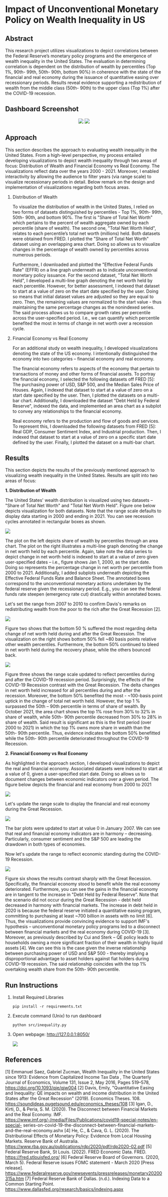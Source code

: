 # Impact of Unconventional Monetary Policy on Wealth Inequality in US

## Abstract ##
This research project utilizes visualizations to depict correlations between the Federal Reserve’s monetary policy programs and the emergence of wealth inequality in the United States. The evaluation in determining correlation is dependent on the distribution of wealth by percentiles (Top 1%, 90th- 99th, 50th- 90th, bottom 90%) in coherence with the state of the financial and real economy during the issuance of quantitative easing over recessionary periods. Results reveal evidence supporting a redistribution of wealth from the middle class (50th- 90th) to the upper class (Top 1%) after the COVID-19 recession.

## Dashboard Screenshot ##
<p align="center">
  <img  src="./images/dashboard1.png">
  <img  src="./images/dashboard2.png">
</p>

## Approach ##

This section describes the approach to evaluating wealth inequality in the United States. From a high-level perspective, my process entailed developing visualizations to depict wealth inequality through two areas of focus: Distribution of Wealth and Financial Economy vs Real Economy. The visualizations reflect data over the years 2000 - 2021. Moreover, I enabled interactivity by allowing the audience to filter years (via range scale) to visualize recessionary periods in detail. Below remark on the design and implementation of visualizations regarding both focus areas.

1. Distribution of Wealth

    To visualize the distribution of wealth in the United States, I relied on two forms of datasets distinguished by percentiles - Top 1%, 90th- 99th, 50th- 90th, and bottom 90%. The first is "Share of Total Net Worth" which pertains to the percent of wealth aggregate owned by each percentile (share of wealth). The second one, "Total Net Worth Held", relates to each percentile’s total net worth (millions) held. Both datasets were obtained from FRED.
    I plotted the "Share of Total Net Worth" dataset using an overlapping area chart. Doing so allows us to visualize changes in the percentage of wealth owned by percentiles across numerous periods.
    
    Furthermore, I downloaded and plotted the "Effective Federal Funds Rate" (EFFR) on a line graph underneath as to indicate unconventional monetary policy issuance.
    For the second dataset, "Total Net Worth Held", I developed a multi-line graph denoting the net worth held by each percentile. However, for better assessment, I indexed that dataset to start at a value of zero on the start date specified by the user. Doing so means that initial dataset values are adjusted so they are equal to zero. Then, the remaining values are normalized to the start value - thus maintaining the same percentage changes as the nonindexed series. The said process allows us to compare growth rates per percentile across the user-specified period. I.e., we can quantify which percentile benefited the most in terms of change in net worth over a recession cycle.

2. Financial Economy vs Real Economy

    For an additional study on wealth inequality, I developed visualizations denoting the state of the US economy. I intentionally distinguished the economy into two categories – financial economy and real economy.

    The financial economy refers to aspects of the economy that pertain to transactions of money and other forms of financial assets. To portray the financial economy, I selected the following datasets off FRED [5]: The purchasing power of USD, S&P 500, and the Median Sales Price of Houses. Again, I indexed that dataset to start at a value of zero on a start date specified by the user. Then, I plotted the datasets on a multi-bar chart. Additionally, I downloaded the dataset "Debt Held by Federal Reserve", indexed the data, and implemented an area chart as a subplot to convey any relationships to the financial economy.

    Real economy refers to the production and flow of goods and services. To represent this, I downloaded the following datasets from FRED [5]: Real GDP, Consumer Sentiment Index, and Industrial production. Then, I indexed that dataset to start at a value of zero on a specific start date defined by the user. Finally, I plotted the dataset on a multi-bar chart.


## Results ##

This section depicts the results of the previously mentioned approach to visualizing wealth inequality in the United States. Results are split into two areas of focus:

__1. Distribution of Wealth__

The United States' wealth distribution is visualized using two datasets – "Share of Total Net Worth" and "Total Net Worth Held". Figure one below depicts visualization for both datasets. Note that the range scale defaults to display data starting in 2000 and ending in 2021. You can see recession cycles annotated in rectangular boxes as shown. 

![](./images/figure1.png)

The plot on the left depicts share of wealth by percentiles through an area chart. The plot on the right illustrates a multi-line graph denoting the change in net worth held by each percentile. Again, take note the data series to depict change in net worth held is indexed to start at a value of zero given user-specified dates – i.e., figure shows Jan 1, 2000, as the start date. Doing so represents the percentage change in net worth per percentile from 2000 to 2021. Additionally, I added subplots underneath depicting the Effective Federal Funds Rate and Balance Sheet. The annotated boxes correspond to the unconventional monetary actions undertaken by the federal reserve given the recessionary period. E.g., you can see the federal funds rate steepen (emergency rate cut) drastically within annotated boxes.

Let's set the range from 2007 to 2010 to confirm Davis's remarks on redistributing wealth from the poor to the rich after the Great Recession [2]. 

![](./images/figure2.png)

Figure two shows that the bottom 50 % suffered the most regarding delta change of net worth held during and after the Great Recession. The visualization on the right shows bottom 50% fell ~80 basis points relative other wealth percentiles. Furthermore, the bottom 50% continued to bleed in net worth held during the recovery phase, while the others bounced back.

![](./images/figure3.png)

Figure three shows the range scale updated to reflect percentiles during and after the COVID-19 recession period. Surprisingly, the effects of the COVID-19 Recession contrast with the Great Recession. The delta changes in net worth held increased for all percentiles during and after the recession. Moreover, the bottom 50% benefited the most - ~100-basis point uptick in the change of total net worth held. However, the top 1 % surpassed the 50th – 90th percentile in terms of share of wealth. By October 2021, the area chart shows the top 1% rose from 30% to 32% in share of wealth, while 50th- 90th percentile decreased from 30% to 28% in share of wealth. Said result is significant as this is the first period (over 2000 to 2021) in which the top 1% owns more share in wealth than the 50th- 90th percentile. Thus, evidence indicates the bottom 50% benefitted while the 50th- 90th percentile deteriorated throughout the COVID-19 Recession. 

__2. Financial Economy vs Real Economy__

As highlighted in the approach section, I developed visualizations to depict the real and financial economy. Associated datasets were indexed to start at a value of 0, given a user-specified start date. Doing so allows us to document changes between economic indicators over a given period. The figure below depicts the financial and real economy from 2000 to 2021

![](./images/figure4.png)

Let's update the range scale to display the financial and real economy during the Great Recession.  

![](./images/figure5.png)

The bar plots were updated to start at value 0 in January 2007. We can see that real and financial economy indicators are in harmony – decreasing. Particularly, consumer sentiment and the S&P 500 are leading the drawdown in both types of economies.

Now let's update the range to reflect economic standing during the COVID-19 Recession. 

![](./images/figure6.png)
  
Figure six shows the results contrast sharply with the Great Recession. Specifically, the financial economy stood to benefit while the real economy deteriorated. Furthermore, you can see the gains in the financial economy are in tangent to the increase in "Debt Held by Federal Reserve". Note that the scenario did not occur during the Great Recession – debt held decreased in harmony with financial markets. The increase in debt held in 2020 is because the federal reserve initiated a quantitative easing program, committing to purchasing at least ~700 billion in assets with no limit [6]. Thus, the visualizations provide convincing evidence to support IMF's hypothesis – unconventional monetary policy programs led to a disconnect between financial markets and the real economy during COVID-19 [3]. Moreover, as previously described by Cui and Sterk – QE policy leads to households owning a more significant fraction of their wealth in highly liquid assets [4]. We can see this is the case given the inverse relationship between purchasing power of USD and S&P 500 - thereby implying a disproportional advantage to asset holders against fiat holders during COVID-19 recession. The said relationship coincides with the top 1% overtaking wealth share from the 50th- 90th percentile. 

 ## Run Instructions ##

 1. Install Required Libraries
    ``` 
    pip install -r requirements.txt
    ```
2.  Execute command (Unix) to run dashboard
    ```
    python src/inequality.py
    ```
3.  Open webpage: http://127.0.0.1:8050/

    ![](./images/figure7.png)


 ## References ##

[1] Emmanuel Saez, Gabriel Zucman, Wealth Inequality in the United States since 1913: Evidence from Capitalized Income Tax Data , The Quarterly Journal of Economics, Volume 131, Issue 2, May 2016, Pages 519–578, https://doi.org/10.1093/qje/qjw004 
[2] Davis, Emily, "Quantitative Easing and Inequality: QE impacts on wealth and income distribution in the United States after the Great Recession" (2019). Economics Theses. 108. https://soundideas.pugetsound.edu/economics_theses/108 
[3]  Igan, D., Kirti, D., & Peria, S. M. (2020). The Disconnect between Financial Markets and the Real Economy. IMF. https://www.imf.org/-/media/Files/Publications/covid19-special-notes/en-special- series-on-covid-19-the-disconnect-between-financial-markets-and-the-real-economy.ashx 
[4] He, C., & Cava, G. L. (2020). The Distributional Effects of Monetary Policy: Evidence from Local Housing Markets. Reserve Bank of
Australia. https://www.rba.gov.au/publications/rdp/2020/pdf/rdp2020-02.pdf 
[5] Federal Reserve Bank, St Louis. (2022). FRED Economic Data. FRED. https://fred.stlouisfed.org/ 
[6] Federal Reserve Board of Governors. (2020, March 5). Federal Reserve issues FOMC statement - March 2020 [Press release]. https://www.federalreserve.gov/newsevents/pressreleases/monetary20200315a.htm
[7] Federal Reserve Bank of Dallas. (n.d.). Indexing Data to a Common Starting Point. https://www.dallasfed.org/research/basics/indexing.aspx

